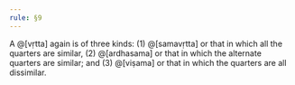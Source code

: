 ```yaml
---
rule: §9
---
```


A @[vṛtta] again is of three kinds: (1) @[samavṛtta] or that in which all the quarters are similar, (2) @[ardhasama] or that in which the alternate quarters are similar; and (3) @[viṣama] or that in which the quarters are all dissimilar.